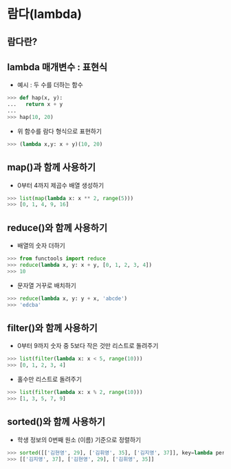 # 람다(lambda)

## 람다란?

## lambda 매개변수 : 표현식

- 예시 : 두 수를 더하는 함수

```python
>>> def hap(x, y):
...   return x + y
...
>>> hap(10, 20)
```

- 위 함수를 람다 형식으로 표현하기

```python
>>> (lambda x,y: x + y)(10, 20)
```

## map()과 함께 사용하기

- 0부터 4까지 제곱수 배열 생성하기

```python
>>> list(map(lambda x: x ** 2, range(5)))
>>> [0, 1, 4, 9, 16]
```

## reduce()와 함께 사용하기

- 배열의 숫자 더하기

```python
>>> from functools import reduce
>>> reduce(lambda x, y: x + y, [0, 1, 2, 3, 4])
>>> 10
```

- 문자열 거꾸로 배치하기

```python
>>> reduce(lambda x, y: y + x, 'abcde')
>>> 'edcba'
```

## filter()와 함께 사용하기

- 0부터 9까지 숫자 중 5보다 작은 것만 리스트로 돌려주기

```python
>>> list(filter(lambda x: x < 5, range(10)))
>>> [0, 1, 2, 3, 4]
```

- 홀수만 리스트로 돌려주기

```python
>>> list(filter(lambda x: x % 2, range(10)))
>>> [1, 3, 5, 7, 9]
```

## sorted()와 함께 사용하기

- 학생 정보의 0번째 원소 (이름) 기준으로 정렬하기

```python
>>> sorted([['김현영', 29], ['김휘영', 35], ['김지영', 37]], key=lambda person: person[0])
>>> [['김지영', 37], ['김현영', 29], ['김휘영', 35]]
```
